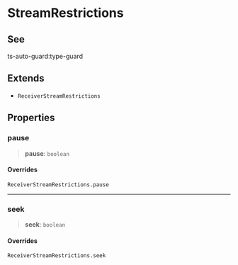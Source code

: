 # StreamRestrictions

## See

ts-auto-guard:type-guard

## Extends

- `ReceiverStreamRestrictions`

## Properties

### pause

> **pause**: `boolean`

#### Overrides

`ReceiverStreamRestrictions.pause`

***

### seek

> **seek**: `boolean`

#### Overrides

`ReceiverStreamRestrictions.seek`
